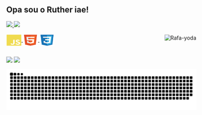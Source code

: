 ## Opa sou o Ruther iae!
 <div>
  <a href="https://github.com/rutherking">
  <img height="180em" src="https://github-readme-stats.vercel.app/api?username=RutherKing&show_icons=true&theme=dark&include_all_commits=true&count_private=true"/>
  <img height="180em" src="https://github-readme-stats.vercel.app/api/top-langs/?username=RutherKing&layout=compact&langs_count=7&theme=dark"/>
</div>
<div style="display: inline_block"><br>
  <img align="center" alt="Rafa-Js" height="30" width="40" src="https://raw.githubusercontent.com/devicons/devicon/master/icons/javascript/javascript-plain.svg">
  <img align="center" alt="Rafa-HTML" height="30" width="40" src="https://raw.githubusercontent.com/devicons/devicon/master/icons/html5/html5-original.svg">
  <img align="center" alt="Rafa-CSS" height="30" width="40" src="https://raw.githubusercontent.com/devicons/devicon/master/icons/css3/css3-original.svg">
  <img align="right" alt="Rafa-yoda" src="https://cdn.discordapp.com/attachments/872169728595075102/876291631857434624/rutherr.png">
</div>
  
  ##
 
<div> 
  <a href="https://www.youtube.com/channel/UCuZQzi6XpETTBqkec4xCaQA" target="_blank"><img src="https://img.shields.io/badge/YouTube-FF0000?style=for-the-badge&logo=youtube&logoColor=white" target="_blank"></a>
  <a href="https://discord.gg/Kjhqp4cbC7" target="_blank"><img src="https://img.shields.io/badge/Discord-7289DA?style=for-the-badge&logo=discord&logoColor=white" target="_blank"></a>  
 
  ![Snake animation](https://github.com/RutherKing/RutherKing/blob/output/github-contribution-grid-snake.svg)
 
</div>
